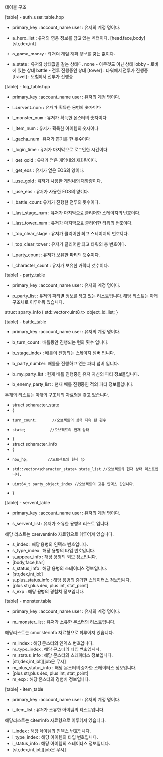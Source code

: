 테이블 구조

[table] - auth_user_table.hpp


- primary_key : account_name user : 유저의 계정 명이다.


- a_hero_list : 유저의 영웅 정보를 담고 있는 벡터이다.
[head,face,body]
[str,dex,int]

- a_game_money : 유저의 게임 재화 정보를 갖는 값이다.

- a_state : 유저의 상태값을 같는 상태다.
none - 아무것도 아닌 상태
lobby - 로비에 있는 상태 
battle - 전투 진행중인 상태
[tower] : 타워에서 전투가 진행중
[travel] : 모험에서 전투가 진행중




[table] - log_table.hpp


- primary_key : account_name user : 유저의 계정 명이다.

- l_servent_num : 유저가 획득한 용벙의 숫자이다

- l_monster_num : 유저가 획득한 몬스터의 숫자이다

- l_item_num    : 유저가 획득한 아이템의 숫자이다

- l_gacha_num   : 유저가 뽑기를 한 횟수이다

- l_login_time  : 유저가 마지막으로 로그인한 시간이다

- l_get_gold    : 유저가 얻은 게임내의 재화량이다.

- l_get_eos     : 유저가 얻은 EOS의 양이다.

- l_use_gold    : 유저가 사용한 게임내의 재화량이다.

- l_use_eos     : 유저가 사용한 EOS의 양이다.

- l_battle_count: 유저가 진행한 전투의 횟수이다.

- l_last_stage_num : 유저가 마지막으로 클리어한 스테이지의 번호이다.

- l_last_tower_num : 유저가 마지막으로 클리어한 타워의 번호이다.

- l_top_clear_stage : 유저가 클리어한 최고 스테이지의 번호이다.

- l_top_clear_tower : 유저가 클리어한 최고 타워의 층 번호이다.

- l_party_count     : 유저가 보유한 파티의 갯수이다.

- l_character_count : 유저가 보유한 캐릭터 갯수이다.



[table] - party_table


- primary_key : account_name user : 유저의 계정 명이다.

- p_party_list : 유저의 파티별 정보를 담고 있는 리스트입니다.
해당 리스트는 아래 구조체로 이루어줘 있습니다.

struct sparty_info
{
    std::vector<uint8_t> object_id_list;
}



[table] - battle_table


- primary_key : account_name user : 유저의 계정 명이다.

- b_turn_count  : 배틀동안 진행되는 턴의 횟수 입니다.

- b_stage_index : 배틀이 진행되는 스테이지 넘버 입니다.

- b_party_number: 배틀을 진행하고 있는 파티 넘버 입니다.


- b_my_party_list : 현재 배틀 진행중인 유저 자신의 파티 정보들입니다.

- b_enemy_party_list : 현재 배틀 진행중인 적의 파티 정보들입니다.

두개의 리스트는 아래의 구조체의 자료형을 갖고 있습니다.

- struct scharacter_state
- {
-     turn_count;       //오브젝트의 상태 지속 턴 횟수
-     state;           //오브젝트의 현재 상태
- }
- struct scharacter_info
- {
-     now_hp;         //오브젝트의 현재 hp
-     std::vector<scharacter_state> state_list //오브젝트의 현재 상태 리스트입니다.
-     uint64_t party_object_index //오브젝트의 고유 인덱스 값입니다.
- }


[table] - servent_table

- primary_key : account_name user : 유저의 계정 명이다.

- s_servent_list : 유저가 소유한 용병의 리스트 입니다.

해당 리스트는 cserventinfo 자료형으로 이루어져 있습니다.
- s_index             : 해당 용병의 인덱스 번호입니다.
- s_type_index        : 해당 용병의 타입 번호입니다.
- s_appear_info       : 해당 용병의 외모 정보입니다.
- [body,face,hair]
- s_status_info       : 해당 용병의 스테이터스 정보입니다.
- [str,dex,int,job]
- s_plus_status_info  : 해당 용병의 증가한 스테이터스 정보입니다.
- [plus str,plus dex, plus int, stat_point]
- s_exp               : 해당 용병의 경험치 정보입니다.


[table] - monster_table

- primary_key : account_name user : 유저의 계정 명이다.

- m_monster_list : 유저가 소유한 몬스터의 리스트입니다.

해당리스트는 cmonsterinfo 자료형으로 이루어져 있습니다.
- m_index             : 해당 몬스터의 인덱스 번호입니다.
- m_type_index        : 해당 몬스터의 타입 번호입니다.
- m_status_info       : 해당 몬스터의 스테이터스 정보입니다.
- [str,dex,int,job][job은 무시]
- m_plus_status_info  : 해당 몬스터의 증가한 스테이터스 정보입니다.
- [plus str,plus dex, plus int, stat_point]
- m_exp               : 해당 몬스터의 경험치 정보입니다.


[table] - item_table

- primary_key : account_name user : 유저의 계정 명이다.

- i_item_list : 유저가 소유한 아이템의 리스트입니다.

해당리스트는 citeminfo 자료형으로 이루어져 있습니다.
- i_index             : 해당 아이템의 인덱스 번호입니다.
- i_type_index        : 해당 아이템의 타입 번호입니다.
- i_status_info       : 해당 아이템의 스테이터스 정보입니다.
- [str,dex,int,job][job은 무시]